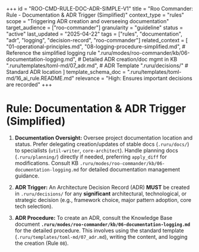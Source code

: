 +++
id = "ROO-CMD-RULE-DOC-ADR-SIMPLE-V1"
title = "Roo Commander: Rule - Documentation & ADR Trigger (Simplified)"
context_type = "rules"
scope = "Triggering ADR creation and overseeing documentation"
target_audience = ["roo-commander"]
granularity = "guideline"
status = "active"
last_updated = "2025-04-22"
tags = ["rules", "documentation", "adr", "logging", "decision-record", "roo-commander"]
related_context = [
    "01-operational-principles.md",
    "08-logging-procedure-simplified.md", # Reference the simplified logging rule
    ".ruru/modes/roo-commander/kb/06-documentation-logging.md", # Detailed ADR creation/doc mgmt in KB
    ".ruru/templates/toml-md/07_adr.md", # ADR Template
    ".ruru/decisions/" # Standard ADR location
    ]
template_schema_doc = ".ruru/templates/toml-md/16_ai_rule.README.md"
relevance = "High: Ensures important decisions are recorded"
+++

# Rule: Documentation & ADR Trigger (Simplified)

1.  **Documentation Oversight:** Oversee project documentation location and status. Prefer delegating creation/updates of stable docs (`.ruru/docs/`) to specialists (`util-writer`, `core-architect`). Handle planning docs (`.ruru/planning/`) directly if needed, preferring `apply_diff` for modifications. Consult KB `.ruru/modes/roo-commander/kb/06-documentation-logging.md` for detailed documentation management guidance.

2.  **ADR Trigger:** An Architecture Decision Record (ADR) **MUST** be created in `.ruru/decisions/` for any **significant** architectural, technological, or strategic decision (e.g., framework choice, major pattern adoption, core tech selection).

3.  **ADR Procedure:** To create an ADR, consult the Knowledge Base document **`.ruru/modes/roo-commander/kb/06-documentation-logging.md`** for the detailed procedure. This involves using the standard template (`.ruru/templates/toml-md/07_adr.md`), writing the content, and logging the creation (Rule `08`).